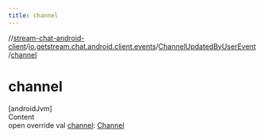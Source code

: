 ```yaml
---
title: channel
---
```

//[stream-chat-android-client](../../../index.md)/[io.getstream.chat.android.client.events](../index.md)/[ChannelUpdatedByUserEvent](index.md)/[channel](channel.md)



# channel  
[androidJvm]  
Content  
open override val [channel](channel.md): [Channel](../../io.getstream.chat.android.client.models/Channel/index.md)  



